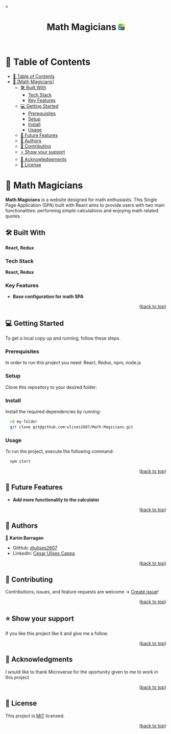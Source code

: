 <<a name="readme-top"></a>


<div align="center">
  <h1><b>Math Magicians <img src="calculadora.png" style="width:20px"></b></h1>
  <br/>
</div>

# 📗 Table of Contents

- [📗 Table of Contents](#-table-of-contents)
- [📖 [Math Magicians] ](#React)
  - [🛠 Built With](#built-with)
    - [Tech Stack](#tech-stack)
    - [Key Features ](#key-features-)
  - [💻 Getting Started](#getting-started)
    - [Prerequisites](#prerequisites)
    - [Setup](#setup)
    - [Install](#install)
    - [Usage](#usage)
  - [🔭 Future Features](#future-features)
  - [👥 Authors](#authors)
  - [🤝 Contributing](#contributing)
  - [⭐️ Show your support](#support)
  - [🙏 Acknowledgements](#acknowledgements)
  - [📝 License ](#license)


# 📖 Math Magicians  <a name="React"></a>
**Math Magicians** is a website designed for math enthusiasts. This Single Page Application (SPA) built with React aims to provide users with two main functionalities: performing simple calculations and enjoying math related quotes.
## 🛠 Built With <a name="build-with"></a>

**React, Redux**

### Tech Stack <a name="tech-stack"></a>

**React, Redux**

### Key Features <a name="key-features"></a>
- **Base configuration for math SPA**

<p align="right">(<a href="#readme-top">back to top</a>)</p>
 

## 💻 Getting Started <a name="getting-started"></a>

To get a local copy up and running, follow these steps.

### Prerequisites <a name="prerequisites"></a>

In order to run this project you need: React, Redux, npm, node.js
### Setup <a name="setup"></a>

Clone this repository to your desired folder: 


### Install <a name="install"></a>

Install the required dependencies by running:

```sh
  cd my-folder
  git clone git@github.com:ulises2607/Math-Magicians.git
```

### Usage <a name="usage"></a>

To run the project, execute the following command:

```sh
  npm start
```

<p align="right">(<a href="#readme-top">back to top</a>)</p>


## 🔭 Future Features <a name="future-features"></a>

-  **Add more functionality to the calculator**

<p align="right">(<a href="#readme-top">back to top</a>)</p>

## 👥 Authors <a name="authors"></a>

👤 **Karim Barragan**

- GitHub: [@ulises2607](https://github.com/ulises2607)
- LinkedIn: [Cesar Ulises Cappa](https://www.linkedin.com/in/cesar-ulises-cappa-subelza/)

<p align="right">(<a href="#readme-top">back to top</a>)</p>

## 🤝 Contributing <a name="contributing"></a>

Contributions, issues, and feature requests are welcome -> [Create issue](https://github.com/ulises2607/Math-Magicians/issues)!

<p align="right">(<a href="#readme-top">back to top</a>)</p>


## ⭐️ Show your support <a name="support"></a>
 
If you like this project like it and give me a follow.

<p align="right">(<a href="#readme-top">back to top</a>)</p>

## 🙏 Acknowledgments <a name="acknowledgements"></a>

I would like to thank Microverse for the oportunity given to me to work in this project

<p align="right">(<a href="#readme-top">back to top</a>)</p>


## 📝 License <a name="license"></a>

This project is [MIT](https://github.com/ulises2607/Math-Magicians/blob/develop/LICENSE) licensed.


<p align="right">(<a href="#readme-top">back to top</a>)</p>